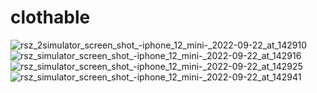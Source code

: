 # clothable


![rsz_2simulator_screen_shot_-_iphone_12_mini_-_2022-09-22_at_142910](https://user-images.githubusercontent.com/91903053/191748681-7eb8b6a3-0d91-4a27-8801-62468634f40b.png)
![rsz_simulator_screen_shot_-_iphone_12_mini_-_2022-09-22_at_142916](https://user-images.githubusercontent.com/91903053/191748688-8072117c-8073-43e8-bb80-5c4833caf6b7.png)
![rsz_simulator_screen_shot_-_iphone_12_mini_-_2022-09-22_at_142925](https://user-images.githubusercontent.com/91903053/191748690-cd9dc9c2-29fa-4c9a-8c01-94163aaf5fdc.png)
![rsz_simulator_screen_shot_-_iphone_12_mini_-_2022-09-22_at_142941](https://user-images.githubusercontent.com/91903053/191748693-86747697-6fb4-49c3-9168-a6c415aa0c07.png)
